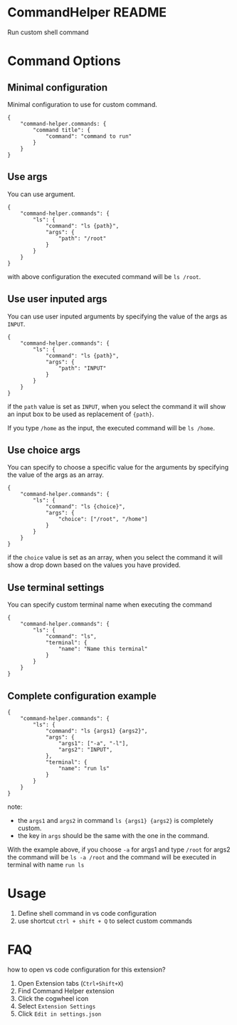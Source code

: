 # CommandHelper README

Run custom shell command

# Command Options
## Minimal configuration
Minimal configuration to use for custom command.
```
{
    "command-helper.commands: {
        "command title": {
            "command": "command to run"
        }
    }
}
```

## Use args
You can use argument.
```
{
    "command-helper.commands": {
        "ls": {
            "command": "ls {path}",
            "args": {
                "path": "/root"
            }
        }
    }
}
```
with above configuration the executed command will be `ls /root`.

## Use user inputed args
You can use user inputed arguments by specifying the value of the args as `INPUT`.
```
{
    "command-helper.commands": {
        "ls": {
            "command": "ls {path}",
            "args": {
                "path": "INPUT"
            }
        }
    }
}
```
if the `path` value is set as `INPUT`, when you select the command it will show an input box to be used as replacement of `{path}`. 

If you type `/home` as the input, the executed command will be `ls /home`.

## Use choice args
You can specify to choose a specific value for the arguments by specifying the value of the args as an array.
```
{
    "command-helper.commands": {
        "ls": {
            "command": "ls {choice}",
            "args": {
                "choice": ["/root", "/home"]
            }
        }
    }
}
```
if the `choice` value is set as an array, when you select the command it will show a drop down based on the values you have provided.

## Use terminal settings
You can specify custom terminal name when executing the command
```
{
    "command-helper.commands": {
        "ls": {
            "command": "ls",
            "terminal": {
                "name": "Name this terminal"
            }
        }
    }
}
```

## Complete configuration example
```
{
    "command-helper.commands": {
        "ls": {
            "command": "ls {args1} {args2}",
            "args": {
                "args1": ["-a", "-l"],
                "args2": "INPUT",
            },
            "terminal": {
                "name": "run ls"
            }
        }
    }
}
```
note:
- the `args1` and `args2` in command `ls {args1} {args2}` is completely custom.
- the key in `args` should be the same with the one in the command.

With the example above, if you choose `-a` for args1 and type `/root` for args2 the command will be `ls -a /root` and the command will be executed in terminal with name `run ls`

# Usage
1. Define shell command in vs code configuration
2. use shortcut `ctrl + shift + Q` to select custom commands

# FAQ
how to open vs code configuration for this extension?
1. Open Extension tabs (`Ctrl+Shift+X`)
2. Find Command Helper extension
3. Click the cogwheel icon
4. Select `Extension Settings`
5. Click `Edit in settings.json`